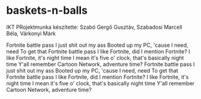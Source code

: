 # baskets-n-balls
IKT PRojektmunka készítette: Szabó Gergő Gusztáv, Szabadosi Marcell Béla, Várkonyi Márk












Fortnite battle pass
I just shit out my ass
Booted up my PC, 'cause I need, need
To get that Fortnite battle pass
I like Fortnite, did I mention Fortnite?
I like Fortnite, it's night time
I mean it's five o' clock, that's basically night time
Y'all remember Cartoon Network, adventure time?
Fortnite battle pass
I just shit out my ass
Booted up my PC, 'cause I need, need
To get that Fortnite battle pass
I like Fortnite, did I mention Fortnite?
I like Fortnite, it's night time
I mean it's five o' clock, that's basically night time
Y'all remember Cartoon Network, adventure time?
